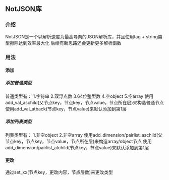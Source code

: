 ## NotJSON库
### 介绍
NotJSON是一个以解析速度为最高导向的JSON解析库，并且使用tag + string类型擦除达到效率最大化
后续有新思路还会更新更多解析函数
### 用法
#### 添加
##### 添加普通类型
普通类型有：
	1.字符串
	2.双浮点数
	3.64位整型数
	4.空object
	5.空array
使用add_val_aschild(父节点key，节点key，节点value，节点所在层)来构造普通节点
使用add_val_atback(节点key，节点value)来默认添加到第1层
##### 添加列表类型
列表类型有：
	1.非空object
	2.非空array
使用add_dimension/pairlist_aschild(父节点key，节点key，节点value，节点所在层)来构造array/object节点
使用add_dimension/pairlist_atchild(节点key，节点value)来默认添加到第1层
#### 更改
通过set_xx(节点key，更改内容，节点层数)来更改类型